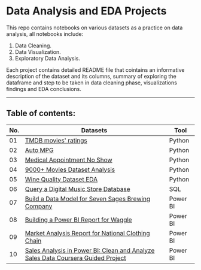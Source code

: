 # Data Analysis and EDA Projects
This repo contains notebooks on various datasets as a practice on data analysis, all notebooks include:

1. Data Cleaning.
2. Data Visualization.
3. Exploratory Data Analysis.

Each project contains detailed README file that cointains an informative description of the dataset and its columns, 
summary of exploring the dataframe and step to be taken in data cleaning phase, visualizations findings and EDA conclusions.  

---

## Table of contents:
| No. 	| Datasets 																										| Tool   	|
|---	| ---      																										| ---	 	|	
|01		|[TMDB movies' ratings](/01-TMDB-Dataset-Analysis)																| Python 	|
|02		|[Auto MPG](/02-Auto-MPG-Dataset-Analysis)																		| Python 	|
|03		|[Medical Appointment No Show](/03-Medical-Appointment-No-Show)													| Python 	|
|04		|[9000+ Movies Dataset Analysis](/04-9000+-Movies-Dataset-Analysis)												| Python 	|
|05		|[Wine Quality Dataset EDA](/05-Wine-Quality-Dataset)															| Python 	|
|06 	|[Query a Digital Music Store Database](/06-Query-a-Digital-Music-Store-Database) 								| SQL	 	|	
| 07	|[Build a Data Model for Seven Sages Brewing Company](/07-Create-a-Data-Model-for-Seven-Sages-Brewing-Company/) | Power BI  |
| 08  	|[Building a Power BI Report for Waggle](/08-Building-Power-BI-Report-for-Waggle/) 								| Power BI  |
| 09 	|[Market Analysis Report for National Clothing Chain](/09-Market-Analysis-Report-for-National-Clothing-Chain/)	| Power BI  |
| 10    |[Sales Analysis in Power BI: Clean and Analyze Sales Data Coursera Guided Project](/10-Coursera-Sales-Analysis-in-Power-BI-Guided-Project) | Power BI|
					